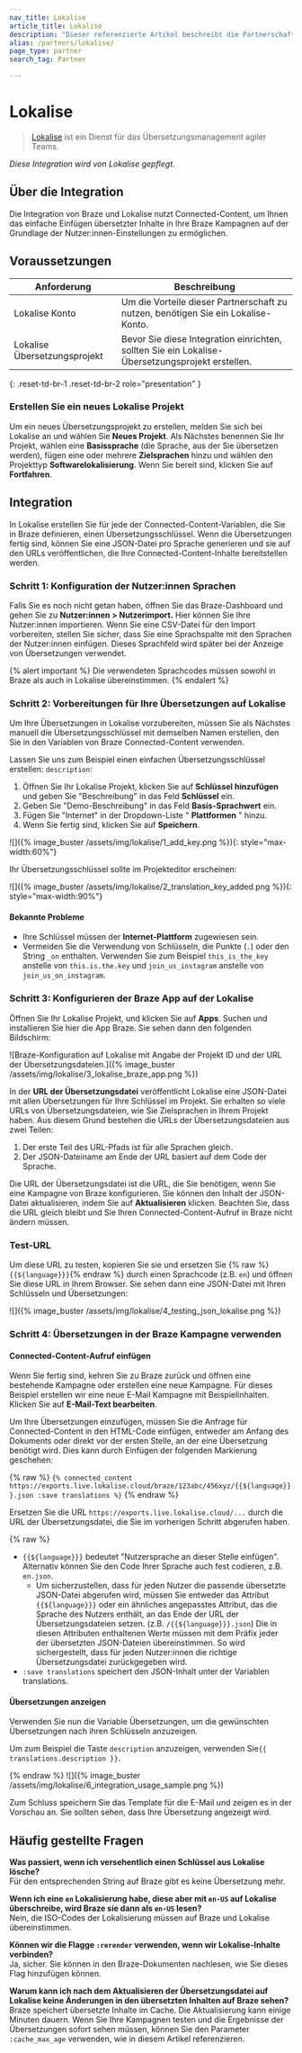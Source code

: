 ```yaml
---
nav_title: Lokalise
article_title: Lokalise
description: "Dieser referenzierte Artikel beschreibt die Partnerschaft zwischen Braze und Lokalise, einem Dienst für Übersetzungsmanagement für agile Teams."
alias: /partners/lokalise/
page_type: partner
search_tag: Partner

---
```


# Lokalise

> [Lokalise](https://lokalise.com) ist ein Dienst für das Übersetzungsmanagement agiler Teams.

_Diese Integration wird von Lokalise gepflegt._

## Über die Integration

Die Integration von Braze und Lokalise nutzt Connected-Content, um Ihnen das einfache Einfügen übersetzter Inhalte in Ihre Braze Kampagnen auf der Grundlage der Nutzer:innen-Einstellungen zu ermöglichen.

## Voraussetzungen

| Anforderung | Beschreibung |
| ----------- | ----------- |
| Lokalise Konto | Um die Vorteile dieser Partnerschaft zu nutzen, benötigen Sie ein Lokalise-Konto. |
| Lokalise Übersetzungsprojekt | Bevor Sie diese Integration einrichten, sollten Sie ein Lokalise-Übersetzungsprojekt erstellen. |
{: .reset-td-br-1 .reset-td-br-2 role="presentation" }

### Erstellen Sie ein neues Lokalise Projekt

Um ein neues Übersetzungsprojekt zu erstellen, melden Sie sich bei Lokalise an und wählen Sie **Neues Projekt**. Als Nächstes benennen Sie Ihr Projekt, wählen eine **Basissprache** (die Sprache, aus der Sie übersetzen werden), fügen eine oder mehrere **Zielsprachen** hinzu und wählen den Projekttyp **Softwarelokalisierung**. Wenn Sie bereit sind, klicken Sie auf **Fortfahren**.

## Integration

In Lokalise erstellen Sie für jede der Connected-Content-Variablen, die Sie in Braze definieren, einen Übersetzungsschlüssel. Wenn die Übersetzungen fertig sind, können Sie eine JSON-Datei pro Sprache generieren und sie auf den URLs veröffentlichen, die Ihre Connected-Content-Inhalte bereitstellen werden.

### Schritt 1: Konfiguration der Nutzer:innen Sprachen

Falls Sie es noch nicht getan haben, öffnen Sie das Braze-Dashboard und gehen Sie zu **Nutzer:innen > Nutzerimport.** Hier können Sie Ihre Nutzer:innen importieren. Wenn Sie eine CSV-Datei für den Import vorbereiten, stellen Sie sicher, dass Sie eine Sprachspalte mit den Sprachen der Nutzer:innen einfügen. Dieses Sprachfeld wird später bei der Anzeige von Übersetzungen verwendet. 

{% alert important %}
Die verwendeten Sprachcodes müssen sowohl in Braze als auch in Lokalise übereinstimmen.
{% endalert %}
### Schritt 2: Vorbereitungen für Ihre Übersetzungen auf Lokalise

Um Ihre Übersetzungen in Lokalise vorzubereiten, müssen Sie als Nächstes manuell die Übersetzungsschlüssel mit demselben Namen erstellen, den Sie in den Variablen von Braze Connected-Content verwenden. 

Lassen Sie uns zum Beispiel einen einfachen Übersetzungsschlüssel erstellen: `description`:
1. Öffnen Sie Ihr Lokalise Projekt, klicken Sie auf **Schlüssel hinzufügen** und geben Sie "Beschreibung" in das Feld **Schlüssel** ein.
2. Geben Sie "Demo-Beschreibung" in das Feld **Basis-Sprachwert** ein.
3. Fügen Sie "Internet" in der Dropdown-Liste " **Plattformen** " hinzu. 
4. Wenn Sie fertig sind, klicken Sie auf **Speichern**.

![]({% image_buster /assets/img/lokalise/1_add_key.png %}){: style="max-width:60%"}

Ihr Übersetzungsschlüssel sollte im Projekteditor erscheinen:

![]({% image_buster /assets/img/lokalise/2_translation_key_added.png %}){: style="max-width:90%"}

#### Bekannte Probleme

- Ihre Schlüssel müssen der **Internet-Plattform** zugewiesen sein.
- Vermeiden Sie die Verwendung von Schlüsseln, die Punkte (`.`) oder den String `_on` enthalten. Verwenden Sie zum Beispiel `this_is_the_key` anstelle von `this.is.the.key` und `join_us_instagram` anstelle von `join_us_on_instagram`.

### Schritt 3: Konfigurieren der Braze App auf der Lokalise

Öffnen Sie Ihr Lokalise Projekt, und klicken Sie auf **Apps**. Suchen und installieren Sie hier die App Braze. Sie sehen dann den folgenden Bildschirm:

![Braze-Konfiguration auf Lokalise mit Angabe der Projekt ID und der URL der Übersetzungsdateien.]({% image_buster /assets/img/lokalise/3_lokalise_braze_app.png %})

In der **URL der Übersetzungsdatei** veröffentlicht Lokalise eine JSON-Datei mit allen Übersetzungen für Ihre Schlüssel im Projekt. Sie erhalten so viele URLs von Übersetzungsdateien, wie Sie Zielsprachen in Ihrem Projekt haben. Aus diesem Grund bestehen die URLs der Übersetzungsdateien aus zwei Teilen:

1. Der erste Teil des URL-Pfads ist für alle Sprachen gleich.
2. Der JSON-Dateiname am Ende der URL basiert auf dem Code der Sprache.

Die URL der Übersetzungsdatei ist die URL, die Sie benötigen, wenn Sie eine Kampagne von Braze konfigurieren. Sie können den Inhalt der JSON-Datei aktualisieren, indem Sie auf **Aktualisieren** klicken. Beachten Sie, dass die URL gleich bleibt und Sie Ihren Connected-Content-Aufruf in Braze nicht ändern müssen.

### Test-URL

Um diese URL zu testen, kopieren Sie sie und ersetzen Sie {% raw %}`{{${language}}}`{% endraw %} durch einen Sprachcode (z.B. `en`) und öffnen Sie diese URL in Ihrem Browser. Sie sehen dann eine JSON-Datei mit Ihren Schlüsseln und Übersetzungen:

![]({% image_buster /assets/img/lokalise/4_testing_json_lokalise.png %})

### Schritt 4: Übersetzungen in der Braze Kampagne verwenden

#### Connected-Content-Aufruf einfügen

Wenn Sie fertig sind, kehren Sie zu Braze zurück und öffnen eine bestehende Kampagne oder erstellen eine neue Kampagne. Für dieses Beispiel erstellen wir eine neue E-Mail Kampagne mit Beispielinhalten. Klicken Sie auf **E-Mail-Text bearbeiten**.

Um Ihre Übersetzungen einzufügen, müssen Sie die Anfrage für Connected-Content in den HTML-Code einfügen, entweder am Anfang des Dokuments oder direkt vor der ersten Stelle, an der eine Übersetzung benötigt wird. Dies kann durch Einfügen der folgenden Markierung geschehen:

{% raw %}
`{% connected_content https://exports.live.lokalise.cloud/braze/123abc/456xyz/{{${language}}}.json :save translations %}`
{% endraw %}

Ersetzen Sie die URL `https://exports.live.lokalise.cloud/...` durch die URL der Übersetzungsdatei, die Sie im vorherigen Schritt abgerufen haben.

{% raw %}

- `{{${language}}}` bedeutet "Nutzersprache an dieser Stelle einfügen". Alternativ können Sie den Code Ihrer Sprache auch fest codieren, z.B. `en.json`.
  - Um sicherzustellen, dass für jeden Nutzer die passende übersetzte JSON-Datei abgerufen wird, müssen Sie entweder das Attribut `{{${language}}}` oder ein ähnliches angepasstes Attribut, das die Sprache des Nutzers enthält, an das Ende der URL der Übersetzungsdateien setzen. (z.B. `/{{${language}}}.json`) Die in diesen Attributen enthaltenen Werte müssen mit dem Präfix jeder der übersetzten JSON-Dateien übereinstimmen. So wird sichergestellt, dass für jeden Nutzer:innen die richtige Übersetzungsdatei zurückgegeben wird.
- `:save translations` speichert den JSON-Inhalt unter der Variablen translations.

#### Übersetzungen anzeigen

Verwenden Sie nun die Variable Übersetzungen, um die gewünschten Übersetzungen nach ihren Schlüsseln anzuzeigen.

Um zum Beispiel die Taste `description` anzuzeigen, verwenden Sie`{{ translations.description }}`.

{% endraw %}
![]({% image_buster /assets/img/lokalise/6_integration_usage_sample.png %})

Zum Schluss speichern Sie das Template für die E-Mail und zeigen es in der Vorschau an. Sie sollten sehen, dass Ihre Übersetzung angezeigt wird.

## Häufig gestellte Fragen

**Was passiert, wenn ich versehentlich einen Schlüssel aus Lokalise lösche?**<br>
Für den entsprechenden String auf Braze gibt es keine Übersetzung mehr.

**Wenn ich eine `en` Lokalisierung habe, diese aber mit `en-US` auf Lokalise überschreibe, wird Braze sie dann als `en-US` lesen?**<br>
Nein, die ISO-Codes der Lokalisierung müssen auf Braze und Lokalise übereinstimmen.

**Können wir die Flagge `:rerender` verwenden, wenn wir Lokalise-Inhalte verbinden?**<br>
Ja, sicher. Sie können in den Braze-Dokumenten nachlesen, wie Sie dieses Flag hinzufügen können.

**Warum kann ich nach dem Aktualisieren der Übersetzungsdatei auf Lokalise keine Änderungen in den übersetzten Inhalten auf Braze sehen?**<br>
Braze speichert übersetzte Inhalte im Cache. Die Aktualisierung kann einige Minuten dauern. Wenn Sie Ihre Kampagnen testen und die Ergebnisse der Übersetzungen sofort sehen müssen, können Sie den Parameter `:cache_max_age` verwenden, wie in diesem Artikel referenzieren.


